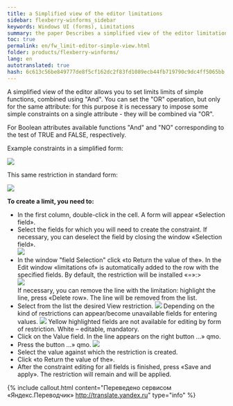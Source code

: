 ```yaml
--- 
title: a Simplified view of the editor limitations 
sidebar: flexberry-winforms_sidebar 
keywords: Windows UI (forms), Limitations 
summary: the paper Describes a simplified view of the editor limitations 
toc: true 
permalink: en/fw_limit-editor-simple-view.html 
folder: products/flexberry-winforms/ 
lang: en 
autotranslated: true 
hash: 6c613c56be849777de8f5cf162dc2f83fd1089ecb44fb719790c9dc4ff5065bb 
--- 
```


A simplified view of the editor allows you to set limits limits of simple functions, combined using "And". You can set the "OR" operation, but only for the same attribute: for this purpose it is necessary to impose some simple constraints on a single attribute - they will be combined via "OR". 

For Boolean attributes available functions "And" and "NO" corresponding to the test of TRUE and FALSE, respectively. 

Example constraints in a simplified form: 

![](/images/pages/products/flexberry-winforms/subsystems/limits/scr02.jpg) 


This same restriction in standard form: 

![](/images/pages/products/flexberry-winforms/subsystems/limits/scr03.jpg) 


__To create a limit, you need to:__ 

* In the first column, double-click in the cell. A form will appear «Selection field». 
* Select the fields for which you will need to create the constraint. If necessary, you can deselect the field by closing the window «Selection field».<br> 
![](/images/pages/products/flexberry-winforms/subsystems/limits/17.png) 
* In the window "field Selection" click «to Return the value of the». In the Edit window «limitations of» is automatically added to the row with the specified fields. By default, the restriction will be installed «=»:><br> 
![](/images/pages/products/flexberry-winforms/subsystems/limits/18.png) <br> 
If necessary, you can remove the line with the limitation: 
highlight the line, press «Delete row». The line will be removed from the list. 
* Select from the list the desired View restriction. 
![](/images/pages/products/flexberry-winforms/subsystems/limits/19.png) 
Depending on the kind of restrictions can appear/become unavailable fields for entering values. 
![](/images/pages/products/flexberry-winforms/subsystems/limits/20.png) 
Yellow highlighted fields are not available for editing by form of restriction. White – editable, mandatory. 
* Click on the Value field. In the line appears on the right button ...» qmo. 
* Press the button ...» qmo. 
![](/images/pages/products/flexberry-winforms/subsystems/limits/21.png) 
* Select the value against which the restriction is created. 
* Click «to Return the value of the». 
* After the constraint editing for all fields is finished, press «Save and apply». The restriction will remain and will be applied. 



{% include callout.html content="Переведено сервисом «Яндекс.Переводчик» <http://translate.yandex.ru>" type="info" %}